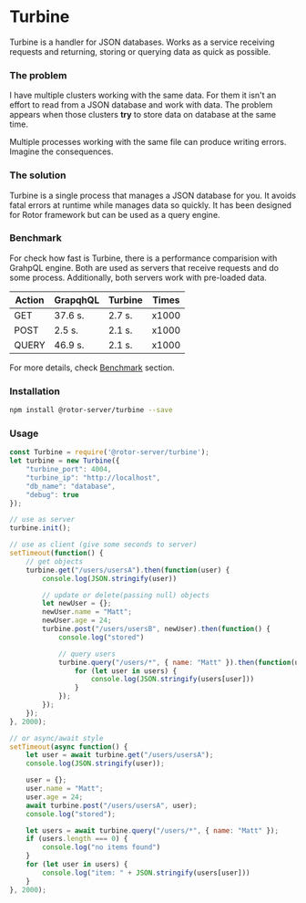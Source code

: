 # Turbine
Turbine is a handler for JSON databases. Works as a service receiving requests and returning, storing or querying data as quick as possible.

### The problem
I have multiple clusters working with the same data. For them it isn't an effort to read from a JSON database and work with data. The problem appears when those clusters **try** to store data on database at the same time.

Multiple processes working with the same file can produce writing errors. Imagine the consequences.

### The solution
Turbine is a single process that manages a JSON database for you. It avoids fatal errors at runtime while manages data so quickly. It has been designed for Rotor framework but can be used as a query engine.

### Benchmark
For check how fast is Turbine, there is a performance comparision with GrahpQL engine. Both are used as servers that receive requests and do some process.
Additionally, both servers work with pre-loaded data.

|Action  |GrapqhQL  |Turbine| Times |
|---|---|---|---|
| GET  | 37.6 s. | 2.7 s. | x1000
| POST  | 2.5 s. | 2.1 s. | x1000
| QUERY  | 46.9 s. | 2.1 s. | x1000

For more details, check [Benchmark](https://github.com/rotorlab/server-node/tree/master/benchmark) section.

### Installation
```bash
npm install @rotor-server/turbine --save
```

### Usage
```javascript
const Turbine = require('@rotor-server/turbine');
let turbine = new Turbine({
    "turbine_port": 4004,
    "turbine_ip": "http://localhost",
    "db_name": "database",
    "debug": true
});

// use as server
turbine.init();

// use as client (give some seconds to server)
setTimeout(function() {
    // get objects
    turbine.get("/users/usersA").then(function(user) {
        console.log(JSON.stringify(user))

        // update or delete(passing null) objects
        let newUser = {};
        newUser.name = "Matt";
        newUser.age = 24;
        turbine.post("/users/usersB", newUser).then(function() {
            console.log("stored")

            // query users
            turbine.query("/users/*", { name: "Matt" }).then(function(users) {
                for (let user in users) {
                    console.log(JSON.stringify(users[user]))
                }
            });
        });
    });
}, 2000);

// or async/await style
setTimeout(async function() {
    let user = await turbine.get("/users/usersA");
    console.log(JSON.stringify(user));

    user = {};
    user.name = "Matt";
    user.age = 24;
    await turbine.post("/users/usersA", user);
    console.log("stored");

    let users = await turbine.query("/users/*", { name: "Matt" });
    if (users.length === 0) {
        console.log("no items found")
    }
    for (let user in users) {
        console.log("item: " + JSON.stringify(users[user]))
    }
}, 2000);
```


